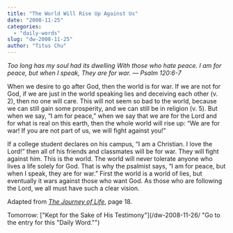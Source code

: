 ```yaml
---
title: "The World Will Rise Up Against Us"
date: "2008-11-25"
categories: 
  - "daily-words"
slug: "dw-2008-11-25"
author: "Titus Chu"
---
```


_Too long has my soul had its dwelling With those who hate peace. I am for peace, but when I speak, They are for war._ _— Psalm 120:6-7_

When we desire to go after God, then the world is for war. If we are not for God, if we are just in the world speaking lies and deceiving each other (v. 2), then no one will care. This will not seem so bad to the world, because we can still gain some prosperity, and we can still be in religion (v. 5). But when we say, “I am for peace,” when we say that we are for the Lord and for what is real on this earth, then the whole world will rise up: “We are for war! If you are not part of us, we will fight against you!”

If a college student declares on his campus, “I am a Christian. I love the Lord!” then all of his friends and classmates will be for war. They will fight against him. This is the world. The world will never tolerate anyone who lives a life solely for God. That is why the psalmist says, “I am for peace, but when I speak, they are for war.” First the world is a world of lies, but eventually it wars against those who want God. As those who are following the Lord, we all must have such a clear vision.

Adapted from _[The Journey of Life](/book-journey-of-life/ "Go to the entry for this book")_, page 18.

Tomorrow: ["Kept for the Sake of His Testimony"](/dw-2008-11-26/ "Go to the entry for this "Daily Word."")
